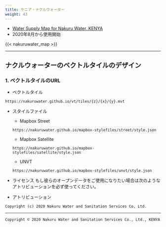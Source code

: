 ```yaml
---
title: ケニア・ナクルウォーター
weight: 43
---
```


- [Water Supply Map for Nakuru Water, KENYA](https://nakuru.water-gis.com)
- 2020年8月から使用開始

{{< nakuruwater_map >}}

---
## ナクルウォーターのベクトルタイルのデザイン

### 1. ベクトルタイルのURL
- ベクトルタイル
```
https://nakuruwater.github.io/vt/tiles/{z}/{x}/{y}.mvt
```

- スタイルファイル
  - Mapbox Street
  ```
  https://nakuruwater.github.io/mapbox-stylefiles/street/style.json
  ```
  - Mapbox Satellite
  ```
  https://nakuruwater.github.io/mapbox-stylefiles/satellite/style.json
  ```
  - UNVT
  ```
  https://nakuruwater.github.io/mapbox-stylefiles/unvt/style.json
  ```

- ライセンス
もし彼らのオープンデータをご使用になりたい場合は次のようなアトリビューションを必ず使ってください。

- アトリビューション
```
Copyright (c) 2020 Nakuru Water and Sanitation Services Co, Ltd.
```

---
`Copyright © 2020 Nakuru Water and Sanitation Services Co., Ltd., KENYA`